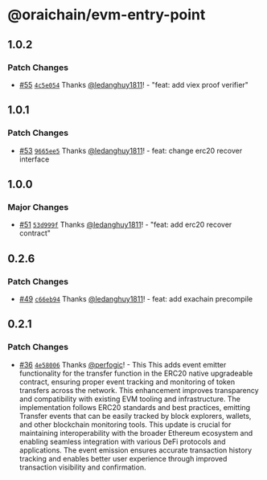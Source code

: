 # @oraichain/evm-entry-point

## 1.0.2

### Patch Changes

- [#55](https://github.com/oraidex/evm-entry-point/pull/55) [`4c5e054`](https://github.com/oraidex/evm-entry-point/commit/4c5e054f875bb35f5b68b924e0cd3057deea1c95) Thanks [@ledanghuy1811](https://github.com/ledanghuy1811)! - "feat: add viex proof verifier"

## 1.0.1

### Patch Changes

- [#53](https://github.com/oraidex/evm-entry-point/pull/53) [`9665ee5`](https://github.com/oraidex/evm-entry-point/commit/9665ee58d9d5937116eae7c94e76f00ba611b792) Thanks [@ledanghuy1811](https://github.com/ledanghuy1811)! - feat: change erc20 recover interface

## 1.0.0

### Major Changes

- [#51](https://github.com/oraidex/evm-entry-point/pull/51) [`53d999f`](https://github.com/oraidex/evm-entry-point/commit/53d999f4255562ee97185695f0992710294ae76d) Thanks [@ledanghuy1811](https://github.com/ledanghuy1811)! - "feat: add erc20 recover contract"

## 0.2.6

### Patch Changes

- [#49](https://github.com/oraidex/evm-entry-point/pull/49) [`c66eb94`](https://github.com/oraidex/evm-entry-point/commit/c66eb94244bb2843b531bf0d08e733ee170def8f) Thanks [@ledanghuy1811](https://github.com/ledanghuy1811)! - feat: add exachain precompile

## 0.2.1

### Patch Changes

- [#36](https://github.com/oraidex/evm-entry-point/pull/36) [`4e58006`](https://github.com/oraidex/evm-entry-point/commit/4e58006cf284ce96e936aa1b75e0f90003384002) Thanks [@perfogic](https://github.com/perfogic)! - This This adds event emitter functionality for the transfer function in the ERC20 native upgradeable contract, ensuring proper event tracking and monitoring of token transfers across the network. This enhancement improves transparency and compatibility with existing EVM tooling and infrastructure. The implementation follows ERC20 standards and best practices, emitting Transfer events that can be easily tracked by block explorers, wallets, and other blockchain monitoring tools. This update is crucial for maintaining interoperability with the broader Ethereum ecosystem and enabling seamless integration with various DeFi protocols and applications. The event emission ensures accurate transaction history tracking and enables better user experience through improved transaction visibility and confirmation.
